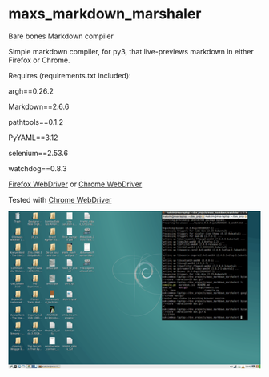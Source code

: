 # maxs_markdown_marshaler
Bare bones Markdown compiler

Simple markdown compiler, for py3, that live-previews markdown in either Firefox or Chrome. 

Requires (requirements.txt included):

argh==0.26.2

Markdown==2.6.6

pathtools==0.1.2

PyYAML==3.12

selenium==2.53.6

watchdog==0.8.3

[Firefox WebDriver](https://developer.mozilla.org/en-US/docs/Mozilla/QA/Marionette/WebDriver) or [Chrome WebDriver](https://sites.google.com/a/chromium.org/chromedriver/downloads)

Tested with [Chrome WebDriver](https://sites.google.com/a/chromium.org/chromedriver/downloads)

![Preview](https://raw.githubusercontent.com/makslevental/maxs_markdown_marshaler/master/preview.gif)
